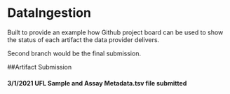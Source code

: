 # DataIngestion
Built to provide an example how Github project board can be used to show the status of each artifact the data provider delivers.

Second branch would be the final submission.

##Artifact Submission
#### 3/1/2021 UFL Sample and Assay Metadata.tsv file submitted
